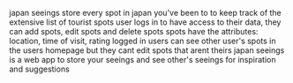 japan seeings
store every spot in japan you've been to to keep track of the extensive list of tourist spots
user logs in to have access to their data, they can add spots, edit spots and delete spots
spots have the attributes: location, time of visit, rating
logged in users can see other user's spots in the users homepage but they cant edit spots that arent theirs
japan seeings is a web app to store your seeings and see other's seeings for inspiration and suggestions
